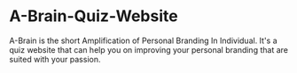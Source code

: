 # A-Brain-Quiz-Website
A-Brain is the short Amplification of Personal Branding In Individual. It's a quiz website that can help you on improving your personal branding that are suited with your passion.
